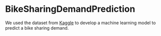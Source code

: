 # BikeSharingDemandPrediction

We used the dataset from [Kaggle](https://www.kaggle.com/c/bike-sharing-demand/overview) to develop a machine learning model to predict a bike sharing demand. 
